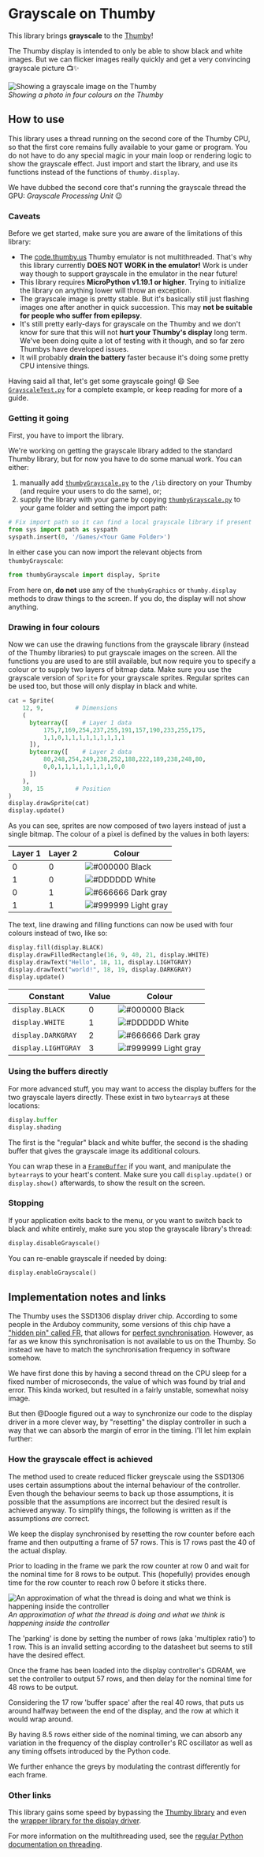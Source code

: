 # Grayscale on Thumby

This library brings **grayscale** to the [Thumby](https://thumby.us/)!

The Thumby display is intended to only be able to show black and white images.
But we can flicker images really quickly and get a very convincing grayscale
picture 📺✨

![Showing a grayscale image on the Thumby](./pictures/girl_on_thumby.jpeg)
<br/>_Showing a photo in four colours on the Thumby_

## How to use

This library uses a thread running on the second core of the Thumby CPU, so that
the first core remains fully available to your game or program. You do not have
to do any special magic in your main loop or rendering logic to show the
grayscale effect. Just import and start the library, and use its functions
instead of the functions of `thumby.display`.

We have dubbed the second core that's running the grayscale thread the GPU:
_Grayscale Processing Unit_ 😉

### Caveats

Before we get started, make sure you are aware of the limitations of this
library:

* The [code.thumby.us](https://code.thumby.us) Thumby emulator is not
  multithreaded. That's why this library currently **DOES NOT WORK in the
  emulator!** Work is under way though to support grayscale in the emulator
  in the near future!
* This library requires **MicroPython v1.19.1 or higher**. Trying to initialize
  the library on anything lower will throw an exception.
* The grayscale image is pretty stable. But it's basically still just flashing
  images one after another in quick succession. This may **not be suitable for
  people who suffer from epilepsy**.
* It's still pretty early-days for grayscale on the Thumby and we don't know for
  sure that this will not **hurt your Thumby's display** long term. We've been
  doing quite a lot of testing with it though, and so far zero Thumbys have
  developed issues.
* It will probably **drain the battery** faster because it's doing some pretty
  CPU intensive things.

Having said all that, let's get some grayscale going! 😄 See
[`GrayscaleTest.py`](./Games/GrayscaleTest/GrayscaleTest.py) for a complete
example, or keep reading for more of a guide.

### Getting it going

First, you have to import the library.

We're working on getting the grayscale library added to the standard Thumby
library, but for now you have to do some manual work. You can either:

1. manually add [`thumbyGrayscale.py`](./lib/thumbyGrayscale.py) to the `/lib`
   directory on your Thumby (and require your users to do the same), or;
2. supply the library with your game by copying
   [`thumbyGrayscale.py`](./lib/thumbyGrayscale.py) to your game folder and
   setting the import path:

  ```python
  # Fix import path so it can find a local grayscale library if present
  from sys import path as syspath
  syspath.insert(0, '/Games/<Your Game Folder>')
  ```

In either case you can now import the relevant objects from `thumbyGrayscale`:

```python
from thumbyGrayscale import display, Sprite
```

From here on, **do not** use any of the `thumbyGraphics` or `thumby.display`
methods to draw things to the screen. If you do, the display will not show
anything.

### Drawing in four colours

Now we can use the drawing functions from the grayscale library (instead of the
Thumby libraries) to put grayscale images on the screen. All the functions you
are used to are still available, but now require you to specify a colour or to
supply two layers of bitmap data. Make sure you use the grayscale version of
`Sprite` for your grayscale sprites. Regular sprites can be used too, but those
will only display in black and white.

```python
cat = Sprite(
    12, 9,         # Dimensions
    (
      bytearray([    # Layer 1 data
          175,7,169,254,237,255,191,157,190,233,255,175,
          1,1,0,1,1,1,1,1,1,1,1,1
      ]),
      bytearray([    # Layer 2 data
          80,248,254,249,238,252,188,222,189,238,248,80,
          0,0,1,1,1,1,1,1,1,1,0,0
      ])
    ),
    30, 15         # Position
)
display.drawSprite(cat)
display.update()
```

As you can see, sprites are now composed of two layers instead of just a single
bitmap. The colour of a pixel is defined by the values in both layers:

| Layer 1 | Layer 2 | Colour                                           |
|---------|---------|--------------------------------------------------|
| 0       | 0       | ![#000000](./pictures/black.png) Black           |
| 1       | 0       | ![#DDDDDD](./pictures/white.png) White           |
| 0       | 1       | ![#666666](./pictures/darkgray.png) Dark gray    |
| 1       | 1       | ![#999999](./pictures/lightgray.png) Light gray  |

The text, line drawing and filling functions can now be used with four colours
instead of two, like so:

```python
display.fill(display.BLACK)
display.drawFilledRectangle(16, 9, 40, 21, display.WHITE)
display.drawText("Hello", 18, 11, display.LIGHTGRAY)
display.drawText("world!", 18, 19, display.DARKGRAY)
display.update()
```

| Constant            | Value | Colour                                           |
| ------------------- |-------|--------------------------------------------------|
| `display.BLACK`     | 0     | ![#000000](./pictures/black.png) Black           |
| `display.WHITE`     | 1     | ![#DDDDDD](./pictures/white.png) White           |
| `display.DARKGRAY`  | 2     | ![#666666](./pictures/darkgray.png) Dark gray    |
| `display.LIGHTGRAY` | 3     | ![#999999](./pictures/lightgray.png) Light gray  |

### Using the buffers directly

For more advanced stuff, you may want to access the display buffers for the two
grayscale layers directly. These exist in two `bytearray`s at these locations:

```python
display.buffer
display.shading
```

The first is the "regular" black and white buffer, the second is the shading
buffer that gives the grayscale image its additional colours.

You can wrap these in a
[`FrameBuffer`](https://docs.micropython.org/en/v1.15/library/framebuf.html) if
you want, and manipulate the `bytearray`s to your heart's content. Make sure you
call `display.update()` or `display.show()` afterwards, to show the result on
the screen.

### Stopping

If your application exits back to the menu, or you want to switch back to black
and white entirely, make sure you stop the grayscale library's thread:

```python
display.disableGrayscale()
```

You can re-enable grayscale if needed by doing:

```python
display.enableGrayscale()
```

## Implementation notes and links

The Thumby uses the SSD1306 display driver chip. According to some people in the
Arduboy community, some versions of this chip have a ["hidden pin" called
FR](https://community.arduboy.com/t/what-is-pin-7-on-the-oled-nothing/2740/35),
that allows for [perfect
synchronisation](https://community.arduboy.com/t/greyscale-2bit-4-colour-success-with-ssd1306/6835).
However, as far as we know this synchronisation is not available to us on the
Thumby. So instead we have to match the synchronisation frequency in software
somehow.

We have first done this by having a second thread on the CPU sleep for a fixed
number of microseconds, the value of which was found by trial and error. This
kinda worked, but resulted in a fairly unstable, somewhat noisy image.

But then @Doogle figured out a way to synchronize our code to the display driver
in a more clever way, by "resetting" the display controller in such a way that
we can absorb the margin of error in the timing. I'll let him explain further:

### How the grayscale effect is achieved

The method used to create reduced flicker greyscale using the SSD1306 uses
certain assumptions about the internal behaviour of the controller. Even though
the behaviour seems to back up those assumptions, it is possible that the
assumptions are incorrect but the desired result is achieved anyway. To simplify
things, the following is written as if the assumptions _are_ correct.

We keep the display synchronised by resetting the row counter before each frame
and then outputting a frame of 57 rows. This is 17 rows past the 40 of the
actual display.

Prior to loading in the frame we park the row counter at row 0 and wait for the
nominal time for 8 rows to be output. This (hopefully) provides enough time for
the row counter to reach row 0 before it sticks there.

![An approximation of what the thread is doing and what we think is happening
inside the controller](./explainer-animation/explainer-animation.gif)<br/> _An
approximation of what the thread is doing and what we think is happening inside
the controller_

The 'parking' is done by setting the number of rows (aka 'multiplex ratio') to 1
row. This is an invalid setting according to the datasheet but seems to still
have the desired effect.

Once the frame has been loaded into the display controller's GDRAM, we set the
controller to output 57 rows, and then delay for the nominal time for 48 rows to
be output.

Considering the 17 row 'buffer space' after the real 40 rows, that puts us
around halfway between the end of the display, and the row at which it would
wrap around.

By having 8.5 rows either side of the nominal timing, we can absorb any
variation in the frequency of the display controller's RC oscillator as well as
any timing offsets introduced by the Python code.

We further enhance the greys by modulating the contrast differently for each
frame.

### Other links

This library gains some speed by bypassing the [Thumby
library](https://github.com/TinyCircuits/TinyCircuits-Thumby-Code-Editor/blob/master/ThumbyGames/lib/thumby.py)
and even the [wrapper library for the display
driver](https://github.com/micropython/micropython/blob/master/drivers/display/ssd1306.py).

For more information on the multithreading used, see the [regular Python
documentation on
threading](https://docs.python.org/3.7/library/_thread.html#module-_thread).
